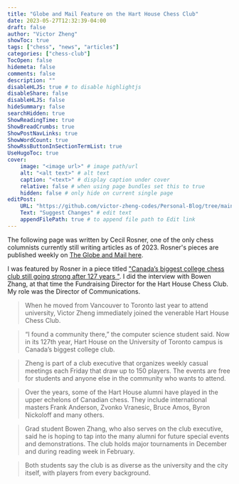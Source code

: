```yaml
---
title: "Globe and Mail Feature on the Hart House Chess Club"
date: 2023-05-27T12:32:39-04:00
draft: false
author: "Victor Zheng"
showToc: true
tags: ["chess", "news", "articles"]
categories: ["chess-club"]
TocOpen: false
hidemeta: false
comments: false
description: ""
disableHLJS: true # to disable highlightjs
disableShare: false
disableHLJS: false
hideSummary: false
searchHidden: true
ShowReadingTime: true
ShowBreadCrumbs: true
ShowPostNavLinks: true
ShowWordCount: true
ShowRssButtonInSectionTermList: true
UseHugoToc: true
cover:
    image: "<image url>" # image path/url
    alt: "<alt text>" # alt text
    caption: "<text>" # display caption under cover
    relative: false # when using page bundles set this to true
    hidden: false # only hide on current single page
editPost:
    URL: "https://github.com/victor-zheng-codes/Personal-Blog/tree/main/content"
    Text: "Suggest Changes" # edit text
    appendFilePath: true # to append file path to Edit link
---
```


The following page was written by Cecil Rosner, one of the only chess columnists currently still writing articles as of 2023. Rosner's pieces are published weekly on [The Globe and Mail here](https://www.theglobeandmail.com/authors/cecil-rosner/). 

I was featured by Rosner in a piece titled ["Canada’s biggest college chess club still going strong after 127 years
"](https://www.theglobeandmail.com/life/article-canadas-biggest-college-chess-club-still-going-strong-after-127-years). I did the interview with Bowen Zhang, at that time the Fundraising Director for the Hart House Chess Club. My role was the Director of Communications. 

> When he moved from Vancouver to Toronto last year to attend university, Victor Zheng immediately joined the venerable Hart House Chess Club.

> “I found a community there,” the computer science student said. Now in its 127th year, Hart House on the University of Toronto campus is Canada’s biggest college club.

> Zheng is part of a club executive that organizes weekly casual meetings each Friday that draw up to 150 players. The events are free for students and anyone else in the community who wants to attend.

> Over the years, some of the Hart House alumni have played in the upper echelons of Canadian chess. They include international masters Frank Anderson, Zvonko Vranesic, Bruce Amos, Byron Nickoloff and many others.

> Grad student Bowen Zhang, who also serves on the club executive, said he is hoping to tap into the many alumni for future special events and demonstrations. The club holds major tournaments in December and during reading week in February.

> Both students say the club is as diverse as the university and the city itself, with players from every background.